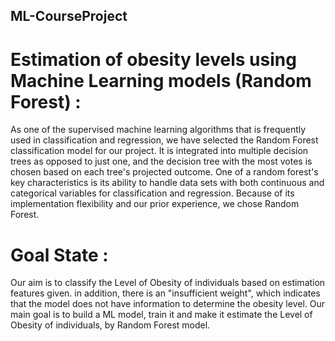 ## ML-CourseProject
 # Estimation of obesity levels using Machine Learning models (Random Forest) : 
 As one of the supervised machine learning algorithms that is frequently used in 
classification and regression, we have selected the Random Forest classification model 
for our project. It is integrated into multiple decision trees as opposed to just one, and 
the decision tree with the most votes is chosen based on each tree's projected outcome. 
One of a random forest's key characteristics is its ability to handle data sets with both 
continuous and categorical variables for classification and regression. Because of its 
implementation flexibility and our prior experience, we chose Random Forest.


# Goal State :
Our aim is to classify the Level of Obesity of individuals based on estimation features 
given. in addition, there is an "insufficient weight", which indicates that the model 
does not have information to determine the obesity level. 
Our main goal is to build a ML model, train it and make it estimate the Level of Obesity of 
individuals, by Random Forest model.

